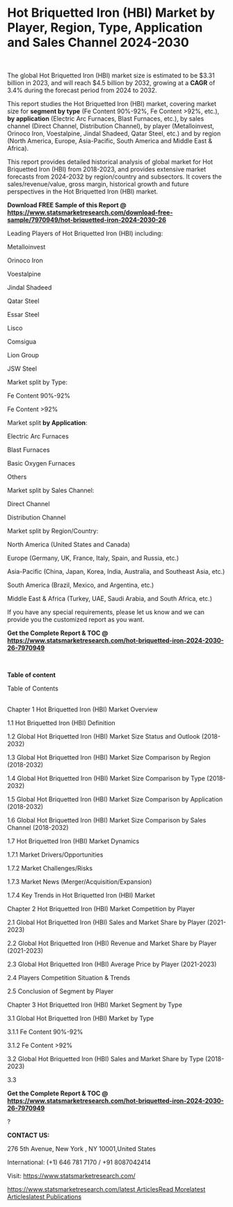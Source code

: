 <h1>Hot Briquetted Iron (HBI) Market by Player, Region, Type, Application and Sales Channel 2024-2030</h1><br/><p>The global Hot Briquetted Iron (HBI) market size is estimated to be $3.31 billion in 2023, and will reach $4.5 billion by 2032, growing at a <strong>CAGR</strong> of 3.4% during the forecast period from 2024 to 2032.</p>
 
 
 
 <p>This report studies the Hot Briquetted Iron (HBI) market, covering market size for <strong>segment by type</strong> (Fe Content 90%-92%, Fe Content >92%, etc.), <strong>by application</strong> (Electric Arc Furnaces, Blast Furnaces, etc.), by sales channel (Direct Channel, Distribution Channel), by player (Metalloinvest, Orinoco Iron, Voestalpine, Jindal Shadeed, Qatar Steel, etc.) and by region (North America, Europe, Asia-Pacific, South America and Middle East & Africa).</p>
 
 
 
 <p>This report provides detailed historical analysis of global market for Hot Briquetted Iron (HBI) from 2018-2023, and provides extensive market forecasts from 2024-2032 by region/country and subsectors. It covers the sales/revenue/value, gross margin, historical growth and future perspectives in the Hot Briquetted Iron (HBI) market.</p>
 
 
 
 <p><strong>Download FREE Sample of this Report @ <a href="https://www.statsmarketresearch.com/download-free-sample/7970949/hot-briquetted-iron-2024-2030-26">https://www.statsmarketresearch.com/download-free-sample/7970949/hot-briquetted-iron-2024-2030-26</a></strong></p>
 
 
 
 <p>Leading Players of Hot Briquetted Iron (HBI) including:</p>
 
 
 
 <p>Metalloinvest</p>
 
 
 
 <p>Orinoco Iron</p>
 
 
 
 <p>Voestalpine</p>
 
 
 
 <p>Jindal Shadeed</p>
 
 
 
 <p>Qatar Steel</p>
 
 
 
 <p>Essar Steel</p>
 
 
 
 <p>Lisco</p>
 
 
 
 <p>Comsigua</p>
 
 
 
 <p>Lion Group</p>
 
 
 
 <p>JSW Steel</p>
 
 
 
 <p>Market split by Type:</p>
 
 
 
 <p>Fe Content 90%-92%</p>
 
 
 
 <p>Fe Content >92%</p>
 
 
 
 <p>Market split <strong>by Application</strong>:</p>
 
 
 
 <p>Electric Arc Furnaces</p>
 
 
 
 <p>Blast Furnaces</p>
 
 
 
 <p>Basic Oxygen Furnaces</p>
 
 
 
 <p>Others</p>
 
 
 
 <p>Market split by Sales Channel:</p>
 
 
 
 <p>Direct Channel</p>
 
 
 
 <p>Distribution Channel</p>
 
 
 
 <p>Market split by Region/Country:</p>
 
 
 
 <p>North America (United States and Canada)</p>
 
 
 
 <p>Europe (Germany, UK, France, Italy, Spain, and Russia, etc.)</p>
 
 
 
 <p>Asia-Pacific (China, Japan, Korea, India, Australia, and Southeast Asia, etc.)</p>
 
 
 
 <p>South America (Brazil, Mexico, and Argentina, etc.)</p>
 
 
 
 <p>Middle East & Africa (Turkey, UAE, Saudi Arabia, and South Africa, etc.)</p>
 
 
 
 <p>If you have any special requirements, please let us know and we can provide you the customized report as you want.</p>
 
 
 
 <div><b>Get the Complete Report & TOC @ <a href="https://www.statsmarketresearch.com/hot-briquetted-iron-2024-2030-26-7970949">https://www.statsmarketresearch.com/hot-briquetted-iron-2024-2030-26-7970949</a></b></div>
 
 
 
 <p><br />
 
 <b>Table of content</b></p>
 
 
 
 <p>Table of Contents<br />
 
 <br />
 
 Chapter 1 Hot Briquetted Iron (HBI) Market Overview<br />
 
 1.1 Hot Briquetted Iron (HBI) Definition<br />
 
 1.2 Global Hot Briquetted Iron (HBI) Market Size Status and Outlook (2018-2032)<br />
 
 1.3 Global Hot Briquetted Iron (HBI) Market Size Comparison by Region (2018-2032)<br />
 
 1.4 Global Hot Briquetted Iron (HBI) Market Size Comparison by Type (2018-2032)<br />
 
 1.5 Global Hot Briquetted Iron (HBI) Market Size Comparison by Application (2018-2032)<br />
 
 1.6 Global Hot Briquetted Iron (HBI) Market Size Comparison by Sales Channel (2018-2032)<br />
 
 1.7 Hot Briquetted Iron (HBI) Market Dynamics<br />
 
 1.7.1 Market Drivers/Opportunities<br />
 
 1.7.2 Market Challenges/Risks<br />
 
 1.7.3 Market News (Merger/Acquisition/Expansion)<br />
 
 1.7.4 Key Trends in Hot Briquetted Iron (HBI) Market<br />
 
 Chapter 2 Hot Briquetted Iron (HBI) Market Competition by Player<br />
 
 2.1 Global Hot Briquetted Iron (HBI) Sales and Market Share by Player (2021-2023)<br />
 
 2.2 Global Hot Briquetted Iron (HBI) Revenue and Market Share by Player (2021-2023)<br />
 
 2.3 Global Hot Briquetted Iron (HBI) Average Price by Player (2021-2023)<br />
 
 2.4 Players Competition Situation & Trends<br />
 
 2.5 Conclusion of Segment by Player<br />
 
 Chapter 3 Hot Briquetted Iron (HBI) Market Segment by Type<br />
 
 3.1 Global Hot Briquetted Iron (HBI) Market by Type<br />
 
 3.1.1 Fe Content 90%-92%<br />
 
 3.1.2 Fe Content >92%<br />
 
 3.2 Global Hot Briquetted Iron (HBI) Sales and Market Share by Type (2018-2023)<br />
 
 3.3</p>
 
 
 
 <div><b>Get the Complete Report & TOC @ <a href="https://www.statsmarketresearch.com/hot-briquetted-iron-2024-2030-26-7970949">https://www.statsmarketresearch.com/hot-briquetted-iron-2024-2030-26-7970949</a></b></div>
 
 
 
 <p>? </p>
 
 
 
 <p><b>CONTACT US:</b><br />
 
 276 5th Avenue, New York , NY 10001,United States<br />
 
 International: (+1) 646 781 7170 / +91 8087042414<br />
 
 Visit: <a href="https://www.statsmarketresearch.com/">https://www.statsmarketresearch.com/</a><br />
 
 <a href="https://gyeongbokgung.com">https://www.statsmarketresearch.com/</a><a href="https://hallyeomaritime.com">latest Articles</a><a href="https://jingwansa.com">Read More</a><a href="https://nguoiviet.jp/">latest Articles</a><a href="https://www.intelmarketresearch.com/">latest Publications</a></p>